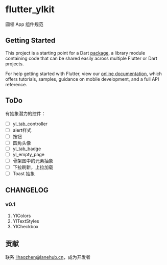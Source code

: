 # flutter_ylkit

圆领 App 组件规范

## Getting Started

This project is a starting point for a Dart
[package](https://flutter.dev/developing-packages/),
a library module containing code that can be shared easily across
multiple Flutter or Dart projects.

For help getting started with Flutter, view our 
[online documentation](https://flutter.dev/docs), which offers tutorials, 
samples, guidance on mobile development, and a full API reference.

## ToDo

有抽象潜力的控件：

- [ ] yl_tab_controller  
- [ ] alert样式  
- [ ] 按钮  
- [ ] 圆角头像  
- [ ] yl_tab_badge  
- [ ] yl_empty_page  
- [ ] 骨架图中的元素抽象  
- [ ] 下拉刷新，上拉加载  
- [ ] Toast 抽象 

## CHANGELOG

### v0.1

1. YlColors
2. YlTextStyles
3. YlCheckbox

## 贡献

联系 [lihaozhen@lanehub.cn](mailto:lihaozhen@lanehub.cn)，成为开发者


